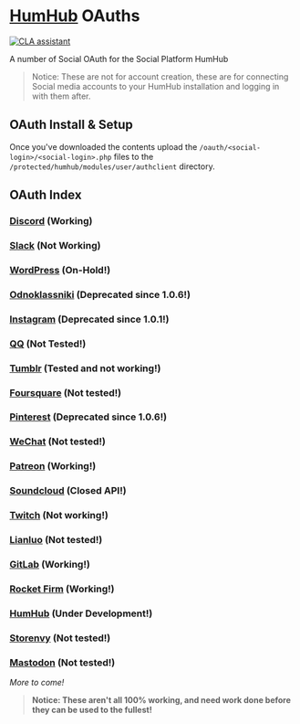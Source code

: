 # [HumHub](https://humhub.org/en) OAuths

[![CLA assistant](https://cla-assistant.io/readme/badge/GreenMeteor/humhub-oauth)](https://cla-assistant.io/GreenMeteor/humhub-oauth)

A number of Social OAuth for the Social Platform HumHub

> Notice: These are not for account creation, these are for connecting Social media accounts to your HumHub installation and logging in with them after.

## OAuth Install & Setup
Once you've downloaded the contents upload the `/oauth/<social-login>/<social-login>.php` files to the `/protected/humhub/modules/user/authclient` directory.


## OAuth Index

### [Discord](/oauth/Discord/README.md) (Working)

### [Slack](/oauth/Slack/README.md) (Not Working)

### [WordPress](/oauth/WordPress/README.md) (On-Hold!)

### [Odnoklassniki](/oauth/Odnoklassniki/README.md) (Deprecated since 1.0.6!)

### [Instagram](/oauth/Instagram) (Deprecated since 1.0.1!)

### [QQ](/oauth/QQ/README.md) (Not Tested!)

### [Tumblr](/oauth/Tumblr/README.md) (Tested and not working!)

### [Foursquare](/oauth/Foursquare/README.md) (Not tested!)

### [Pinterest](/oauth/Pinterest/README.md) (Deprecated since 1.0.6!)

### [WeChat](/oauth/WeChat/README.md) (Not tested!)

### [Patreon](/oauth/Patreon/README.md) (Working!)

### [Soundcloud](/oauth/Soundcloud) (Closed API!)

### [Twitch](/oauth/Twitch/README.md) (Not working!)

### [Lianluo](/oauth/Lianluo/README.md) (Not tested!)

### [GitLab](/oauth/GitLab/README.md) (Working!)

### [Rocket Firm](/oauth/Rocket%20Firm/README.md) (Working!)

### [HumHub](/oauth/HumHub/README.md) (Under Development!)

### [Storenvy](/oauth/Storenvy/README.md) (Not tested!)

### [Mastodon](/oauth/Mastodon/README.md) (Not tested!)

_More to come!_

> **Notice: These aren't all 100% working, and need work done before they can be used to the fullest!**
